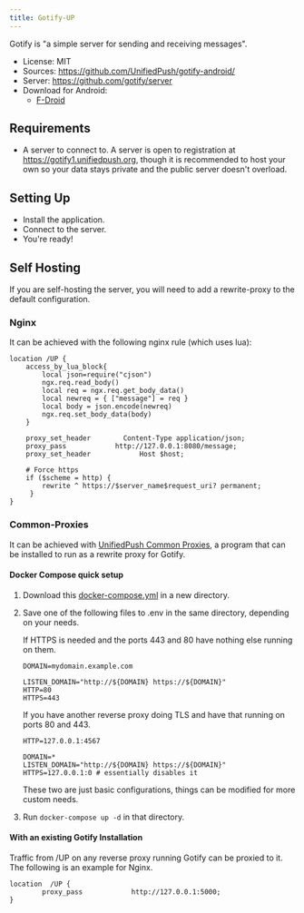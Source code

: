 ```yaml
---
title: Gotify-UP
---
```


Gotify is "a simple server for sending and receiving messages".

* License: MIT
* Sources: <https://github.com/UnifiedPush/gotify-android/>
* Server: <https://github.com/gotify/server>
* Download for Android:
  * [F-Droid](https://f-droid.org/de/packages/com.github.gotify.up/)

## Requirements

* A server to connect to. A server is open to registration at <https://gotify1.unifiedpush.org>, though it is recommended to host your own so your data stays private and the public server doesn't overload.

## Setting Up

* Install the application.
* Connect to the server.
* You're ready!

## Self Hosting

If you are self-hosting the server, you will need to add a rewrite-proxy to the default configuration.

### Nginx

It can be achieved with the following nginx rule (which uses lua):

```nginx
location /UP {
    access_by_lua_block{
        local json=require("cjson")
        ngx.req.read_body()
        local req = ngx.req.get_body_data()
        local newreq = { ["message"] = req }
        local body = json.encode(newreq)
        ngx.req.set_body_data(body)
    }

    proxy_set_header        Content-Type application/json;
    proxy_pass            http://127.0.0.1:8080/message;
    proxy_set_header            Host $host;

    # Force https
    if ($scheme = http) {
        rewrite ^ https://$server_name$request_uri? permanent;
     }
}
```

### Common-Proxies

It can be achieved with [UnifiedPush Common Proxies](https://github.com/UnifiedPush/common-proxies), a program that can be installed to run as a rewrite proxy for Gotify.


#### Docker Compose quick setup

1. Download this [docker-compose.yml](./docker-compose.yml) in a new directory.

1. Save one of the following files to .env in the same directory, depending on your needs.

	If HTTPS is needed and the ports 443 and 80 have nothing else running on them.
	```env
	DOMAIN=mydomain.example.com
	
	LISTEN_DOMAIN="http://${DOMAIN} https://${DOMAIN}"
	HTTP=80
	HTTPS=443
	```
	
	If you have another reverse proxy doing TLS and have that running on ports 80 and 443.
	```env
	HTTP=127.0.0.1:4567
	
	DOMAIN=*
	LISTEN_DOMAIN="http://${DOMAIN} https://${DOMAIN}"
	HTTPS=127.0.0.1:0 # essentially disables it
	```
	
	These two are just basic configurations, things can be modified for more custom needs.

1. Run `docker-compose up -d` in that directory.

#### With an existing Gotify Installation

Traffic from /UP on any reverse proxy running Gotify can be proxied to it. The following is an example for Nginx.

```nginx
location  /UP {
        proxy_pass            http://127.0.0.1:5000;
}
```
